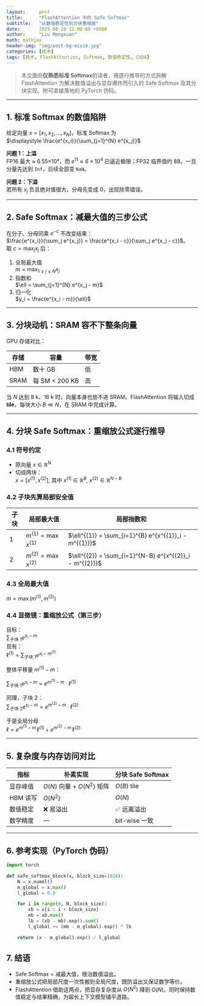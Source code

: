 ```yaml
---
layout:     post
title:      "FlashAttention 中的 Safe Softmax"
subtitle:   "从数值稳定性到分块重缩放"
date:       2025-08-28 12:00:00 +0800
author:     "Liu Mengxuan"
math: mathjax
header-img: "img/post-bg-miui6.jpg"
categories: [技术]
tags: [技术, FlashAttention, Softmax, 数值稳定性, CUDA]
---
```


> 本文面向**仅熟悉标准 Softmax**的读者，用逐行推导的方式拆解 FlashAttention 为解决数值溢出与显存爆炸而引入的 Safe Softmax 及其分块实现。附可直接落地的 PyTorch 伪码。

---

## 1. 标准 Softmax 的数值陷阱
给定向量 $x=[x_1,x_2,\dots,x_N]$，标准 Softmax 为  
$\displaystyle \frac{e^{x_i}}{\sum_{j=1}^{N} e^{x_j}}$

**问题 1：上溢**  
FP16 最大 ≈ 6.55×10⁴，而 $e^{11}\approx 6\times10^4$ 已逼近极限；FP32 临界值约 88。一旦分量先达到 `Inf`，后续全部变 `NaN`。

**问题 2：下溢**  
若所有 $x_j$ 负且绝对值很大，分母先变成 0，出现除零错误。

---

## 2. Safe Softmax：减最大值的三步公式
在分子、分母同乘 $e^{-c}$ 不改变结果：  
$\frac{e^{x_i}}{\sum_j e^{x_j}} = \frac{e^{x_i - c}}{\sum_j e^{x_j - c}}$。  
取 $c = \max_j x_j$ 后：

1. 全局最大值  
   $m = \max_{1\le j\le N} x_j$  
2. 指数和  
   $\ell = \sum_{j=1}^{N} e^{x_j - m}$  
3. 归一化  
   $y_i = \frac{e^{x_i - m}}{\ell}$

---

## 3. 分块动机：SRAM 容不下整条向量
GPU 存储对比：

| 存储 | 容量 | 带宽 |
|---|---|---|
| HBM | 数十 GB | 低 |
| SRAM | 每 SM < 200 KB | 高 |

当 $N$ 达到 8 k、16 k 时，向量本身也放不进 SRAM。FlashAttention 将输入切成 **tile**，每块大小 $B \ll N$，在 SRAM 中完成计算。

---

## 4. 分块 Safe Softmax：重缩放公式逐行推导

### 4.1 符号约定
- 原向量 $x \in \mathbb{R}^{N}$  
- 切成两块：  
  $x = [x^{(1)}, x^{(2)}]$, 其中 $x^{(1)} \in \mathbb{R}^{B},\ x^{(2)} \in \mathbb{R}^{N-B}$

### 4.2 子块先算局部安全值
| 子块 | 局部最大值 | 局部指数和 |
|---|---|---|
| 1 | $m^{(1)} = \max x^{(1)}$ | $\ell^{(1)} = \sum_{i=1}^{B} e^{x^{(1)}_i - m^{(1)}}$ |
| 2 | $m^{(2)} = \max x^{(2)}$ | $\ell^{(2)} = \sum_{i=1}^{N-B} e^{x^{(2)}_i - m^{(2)}}$ |

### 4.3 全局最大值
$m = \max(m^{(1)}, m^{(2)})$

### 4.4 显微镜：重缩放公式（第三步）
目标：  
$\sum_{\text{子块 1}} e^{x_i - m}$  
现有：  
$\ell^{(1)} = \sum_{\text{子块 1}} e^{x_i - m^{(1)}}$

整体平移量 $m^{(1)} - m$：

$\sum_{\text{子块 1}} e^{x_i - m} = e^{m^{(1)} - m}\cdot \ell^{(1)}$

同理，子块 2：  
$\sum_{\text{子块 2}} e^{x_i - m} = e^{m^{(2)} - m}\cdot \ell^{(2)}$

于是全局分母  
$\ell = e^{m^{(1)} - m}\,\ell^{(1)} + e^{m^{(2)} - m}\,\ell^{(2)}$

---

## 5. 复杂度与内存访问对比

| 指标 | 朴素实现 | 分块 Safe Softmax |
|---|---|---|
| 显存峰值 | $O(N)$ 向量 + $O(N^2)$ 矩阵 | $O(B)$ tile |
| HBM 读写 | $O(N^2)$ | $O(N)$ |
| 数值稳定 | ❌ 易溢出 | ✅ 远离溢出 |
| 数学精度 | — | bit-wise 一致 |

---

## 6. 参考实现（PyTorch 伪码）

```python
import torch

def safe_softmax_block(x, block_size=1024):
    N = x.numel()
    m_global = x.max()
    l_global = 0.0

    for i in range(0, N, block_size):
        xb = x[i : i + block_size]
        mb = xb.max()
        lb = (xb - mb).exp().sum()
        l_global += (mb - m_global).exp() * lb

    return (x - m_global).exp() / l_global
```


## 7. 结语

- Safe Softmax = 减最大值，根治数值溢出。  
- 重缩放公式把局部尺度一次性搬到全局尺度，既防溢出又保证数学等价。  
- FlashAttention 借助这两点，把显存复杂度从 $O(N^2)$ 降到 $O(N)$，同时保持数值稳定与结果精确，为超长上下文模型铺平道路。
